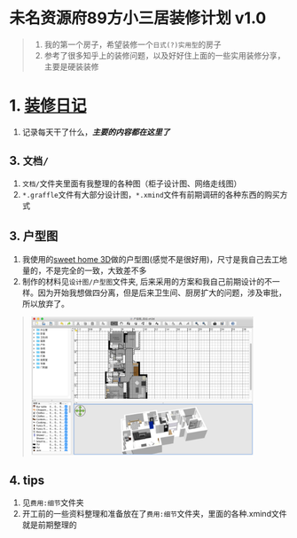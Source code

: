 # 未名资源府89方小三居装修计划 v1.0

> 1. 我的第一个房子，希望装修一个`日式(?)实用型`的房子
> 2. 参考了很多知乎上的装修问题，以及好好住上面的一些实用装修分享，主要是硬装装修

# 1. [装修日记](Daily.md)
1. 记录每天干了什么，**_主要的内容都在这里了_**

## 3. `文档/`
1. `文档/`文件夹里面有我整理的各种图（柜子设计图、网络走线图）
2. `*.graffle`文件有大部分设计图，`*.xmind`文件有前期调研的各种东西的购买方式

## 3. 户型图
1. 我使用的[sweet home 3D](http://www.sweethome3d.com/)做的户型图(感觉不是很好用)，尺寸是我自己去工地量的，不是完全的一致，大致差不多
2. 制作的材料见`设计图/户型图`文件夹, 后来采用的方案和我自己前期设计的不一样。因为开始我想做四分离，但是后来卫生间、厨房扩大的问题，涉及审批，所以放弃了。

> <img src="add-on/swh3d.jpg" alt="drawing" width="400px"/>

## 4. tips
1. 见`费用:细节`文件夹
2. 开工前的一些资料整理和准备放在了`费用:细节`文件夹，里面的各种.xmind文件就是前期整理的

